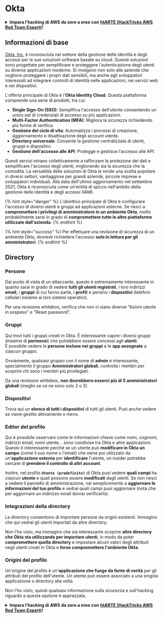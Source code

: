 # Okta

<details>

<summary><strong>Impara l'hacking di AWS da zero a eroe con</strong> <a href="https://training.hacktricks.xyz/courses/arte"><strong>htARTE (HackTricks AWS Red Team Expert)</strong></a><strong>!</strong></summary>

Altri modi per supportare HackTricks:

* Se vuoi vedere la tua **azienda pubblicizzata su HackTricks** o **scaricare HackTricks in PDF** Controlla i [**PACCHETTI DI ABBONAMENTO**](https://github.com/sponsors/carlospolop)!
* Ottieni il [**merchandising ufficiale di PEASS & HackTricks**](https://peass.creator-spring.com)
* Scopri [**The PEASS Family**](https://opensea.io/collection/the-peass-family), la nostra collezione di [**NFT**](https://opensea.io/collection/the-peass-family) esclusivi
* **Unisciti al** 💬 [**gruppo Discord**](https://discord.gg/hRep4RUj7f) o al [**gruppo Telegram**](https://t.me/peass) o **seguimi** su **Twitter** 🐦 [**@hacktricks_live**](https://twitter.com/hacktricks_live)**.**
* **Condividi i tuoi trucchi di hacking inviando PR ai repository** [**HackTricks**](https://github.com/carlospolop/hacktricks) e [**HackTricks Cloud**](https://github.com/carlospolop/hacktricks-cloud) di GitHub.

</details>

## Informazioni di base

[Okta, Inc.](https://www.okta.com/) è riconosciuta nel settore della gestione delle identità e degli accessi per le sue soluzioni software basate su cloud. Queste soluzioni sono progettate per semplificare e proteggere l'autenticazione degli utenti su diverse applicazioni moderne. Si rivolgono non solo alle aziende che vogliono proteggere i propri dati sensibili, ma anche agli sviluppatori interessati ad integrare controlli di identità nelle applicazioni, nei servizi web e nei dispositivi.

L'offerta principale di Okta è l'**Okta Identity Cloud**. Questa piattaforma comprende una serie di prodotti, tra cui:

- **Single Sign-On (SSO)**: Semplifica l'accesso dell'utente consentendo un unico set di credenziali di accesso su più applicazioni.
- **Multi-Factor Authentication (MFA)**: Migliora la sicurezza richiedendo più forme di verifica.
- **Gestione del ciclo di vita**: Automatizza i processi di creazione, aggiornamento e disattivazione degli account utente.
- **Directory universale**: Consente la gestione centralizzata di utenti, gruppi e dispositivi.
- **Gestione dell'accesso alle API**: Protegge e gestisce l'accesso alle API.

Questi servizi mirano collettivamente a rafforzare la protezione dei dati e semplificare l'accesso degli utenti, migliorando sia la sicurezza che la comodità. La versatilità delle soluzioni di Okta le rende una scelta popolare in diversi settori, vantaggiose per grandi aziende, piccole imprese e sviluppatori individuali. Alla data dell'ultimo aggiornamento nel settembre 2021, Okta è riconosciuta come un'entità di spicco nell'ambito della gestione delle identità e degli accessi (IAM).

{% hint style="danger" %}
L'obiettivo principale di Okta è configurare l'accesso di diversi utenti e gruppi ad applicazioni esterne. Se riesci a **compromettere i privilegi di amministratore in un ambiente Okta**, molto probabilmente sarai in grado di **compromettere tutte le altre piattaforme utilizzate dall'azienda**.
{% endhint %}

{% hint style="success" %}
Per effettuare una revisione di sicurezza di un ambiente Okta, dovresti richiedere l'accesso **solo in lettura per gli amministratori**.
{% endhint %}

## Directory

### Persone

Dal punto di vista di un attaccante, questo è estremamente interessante in quanto sarai in grado di vedere **tutti gli utenti registrati**, i loro indirizzi **email**, i **gruppi** di cui fanno parte, i **profil**i e persino i **dispositivi** (telefoni cellulari insieme ai loro sistemi operativi).

Per una revisione whitebox, verifica che non ci siano diverse "Azioni utente in sospeso" e "Reset password".

### Gruppi

Qui trovi tutti i gruppi creati in Okta. È interessante capire i diversi gruppi (insieme di **permessi**) che potrebbero essere concessi agli **utenti**.\
È possibile vedere le **persone incluse nei gruppi** e le **app assegnate** a ciascun gruppo.

Ovviamente, qualsiasi gruppo con il nome di **admin** è interessante, specialmente il gruppo **Amministratori globali**, controlla i membri per scoprire chi sono i membri più privilegiati.

Da una revisione whitebox, **non dovrebbero esserci più di 5 amministratori globali** (meglio se ce ne sono solo 2 o 3).

### Dispositivi

Trova qui un **elenco di tutti i dispositivi** di tutti gli utenti. Puoi anche vedere se viene gestito attivamente o meno.

### Editor del profilo

Qui è possibile osservare come le informazioni chiave come nomi, cognomi, indirizzi email, nomi utente... sono condivise tra Okta e altre applicazioni. Questo è interessante perché se un utente può **modificare in Okta un campo** (come il suo nome o l'email) che viene poi utilizzato da un'**applicazione esterna** per **identificare** l'utente, un insider potrebbe cercare di **prendere il controllo di altri account**.

Inoltre, nel profilo **`Utente (predefinito)`** di Okta puoi vedere **quali campi** ha ciascun **utente** e quali possono essere **modificati** dagli utenti. Se non riesci a vedere il pannello di amministrazione, vai semplicemente a **aggiornare le informazioni del tuo profilo** e vedrai quali campi puoi aggiornare (nota che per aggiornare un indirizzo email dovrai verificarlo).

### Integrazioni della directory

Le directory consentono di importare persone da origini esistenti. Immagino che qui vedrai gli utenti importati da altre directory.

Non l'ho visto, ma immagino che sia interessante scoprire **altre directory che Okta sta utilizzando per importare utenti**, in modo da poter **compromettere quella directory** e impostare alcuni valori degli attributi negli utenti creati in Okta e **forse compromettere l'ambiente Okta**.

### Origini del profilo

Un'origine del profilo è un'**applicazione che funge da fonte di verità** per gli attributi del profilo dell'utente. Un utente può essere associato a una singola applicazione o directory alla volta.

Non l'ho visto, quindi qualsiasi informazione sulla sicurezza e sull'hacking riguardo a questa opzione è apprezzata.

<details>

<summary><strong>Impara l'hacking di AWS da zero a eroe con</strong> <a href="https://training.hacktricks.xyz/courses/arte"><strong>htARTE (HackTricks AWS Red Team Expert)</strong></a><strong>!</strong></summary>

Altri modi per supportare HackTricks:

* Se vuoi vedere la tua **azienda pubblicizzata su HackTricks** o **scaricare HackTricks in PDF** Controlla i [**PACCHETTI DI ABBONAMENTO**](https://github.com/sponsors/carlospolop)!
* Ottieni il [**merchandising ufficiale di PEASS & HackTricks**](https://peass.creator-spring.com)
* Scopri [**The PEASS Family**](https://opensea.io/collection/the-peass-family), la nostra collezione di [**NFT**](https://opensea.io/collection/the-peass-family) esclusivi
* **Unisciti al** 💬 [**gruppo Discord**](https://discord.gg/hRep4RUj7f) o al [**gruppo Telegram**](https://t.me/peass) o **seguimi** su **Twitter** 🐦 [**@hacktricks_live**](https://twitter.com/hacktricks_live)**.**
* **Condividi i tuoi trucchi di hacking inviando PR ai repository** [**HackTricks**](https://github.com/carlospolop/hacktricks) e [**HackTricks Cloud**](https://github.com/carlospolop/hacktricks-cloud) di GitHub.

</details>

